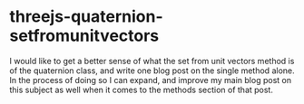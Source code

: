 # threejs-quaternion-setfromunitvectors

I would like to get a better sense of what the set from unit vectors method is of the quaternion class, and write one blog post on the single method alone. In the process of doing so I can expand, and improve my main blog post on this subject as well when it comes to the methods section of that post.